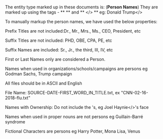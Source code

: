 
The entity type marked up in these documents is: 
(**Person Names**)
They are marked up using the tags -  ** <person> ** and ** </> **  eg: <person>Donald Trump</>


To manually markup the person names, we have used the below properties:

Prefix Titles are not included:Dr., Mr., Mrs., Ms., CEO, President, etc

Suffix Titles are not included: PHD, OBE, CPA, PE, etc

Suffix Names are included: Sr., Jr., the third, III, IV, etc

First or Last Names only are considered a Person.

Names when used in organizations/schools/campaigns are persons eg Godman Sachs, Trump campaign

All files should be in ASCII and English

File Name: SOURCE-DATE-FIRST_WORD_IN_TITLE.txt, ex "CNN-02-16-2018-flu.txt"

Names with Ownership: Do not include the 's, eg Joel Haynie</>'s face

Names when used in proper nouns are not persons eg Guillain-Barré syndrome

Fictional Characters are persons eg Harry Potter, Mona Lisa, Venus
